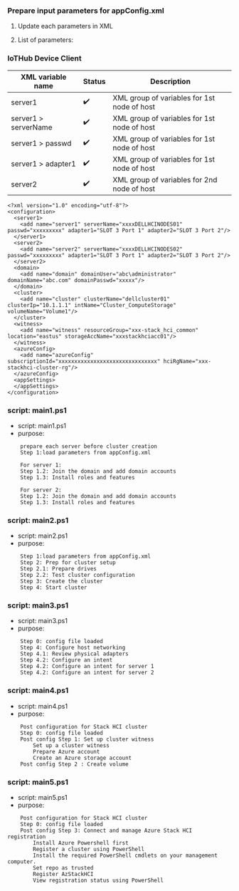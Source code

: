 
### Prepare input parameters for appConfig.xml 

1. Update each parameters in XML

2. List of parameters:


### IoTHub Device Client

| XML variable name                                                                                                         | Status                     | Description                                                                                                                                                                                                          |
|------------------------------------------------------------------------------------------------------------------|----------------------------|----------------------------------------------------------------------------------------------------------------------------------------------------------------------------------------------------------------------|
| server1                     | :heavy_check_mark:         | XML group of variables for 1st node of host                                     |
| server1 > serverName                    | :heavy_check_mark:         | XML group of variables for 1st node of host                                     |
| server1 > passwd                    | :heavy_check_mark:         | XML group of variables for 1st node of host                                     |
| server1 > adapter1                    | :heavy_check_mark:         | XML group of variables for 1st node of host                                     |
| server2                     | :heavy_check_mark:         | XML group of variables for 2nd node of host                                     |





```hcl
<?xml version="1.0" encoding="utf-8"?>
<configuration>
  <server1>
    <add name="server1" serverName="xxxxDELLHCINODES01" passwd="xxxxxxxxx" adapter1="SLOT 3 Port 1" adapter2="SLOT 3 Port 2"/>
  </server1>
  <server2>
    <add name="server2" serverName="xxxxDELLHCINODES02" passwd="xxxxxxxxx" adapter1="SLOT 3 Port 1" adapter2="SLOT 3 Port 2"/>
  </server2>  
  <domain>
    <add name="domain" domainUser="abc\administrator" domainName="abc.com" domainPasswd="xxxxx"/>
  </domain>  
  <cluster>
    <add name="cluster" clusterName="dellcluster01" clusterIp="10.1.1.1" intName="Cluster_ComputeStorage" volumeName="Volume1"/>
  </cluster>
  <witness>
    <add name="witness" resourceGroup="xxx-stack_hci_common" location="eastus" storageAccName="xxxstackhciacc01"/>
  </witness>
  <azureConfig>
    <add name="azureConfig" subscriptionId="xxxxxxxxxxxxxxxxxxxxxxxxxxxxxxx" hciRgName="xxx-stackhci-cluster-rg"/>
  </azureConfig>
  <appSettings>
  </appSettings>
</configuration>
```


### script: main1.ps1

- script: main1.ps1
- purpose: 

```hcl
    prepare each server before cluster creation 
    Step 1:load parameters from appConfig.xml

    For server 1:
    Step 1.2: Join the domain and add domain accounts
    Step 1.3: Install roles and features

    For server 2:
    Step 1.2: Join the domain and add domain accounts
    Step 1.3: Install roles and features
```

### script: main2.ps1

- script: main2.ps1
- purpose: 

```hcl
    Step 1:load parameters from appConfig.xml
    Step 2: Prep for cluster setup
    Step 2.1: Prepare drives
    Step 2.2: Test cluster configuration
    Step 3: Create the cluster
    Step 4: Start cluster 
```

### script: main3.ps1

- script: main3.ps1
- purpose: 

```hcl
    Step 0: config file loaded 
    Step 4: Configure host networking
    Step 4.1: Review physical adapters
    Step 4.2: Configure an intent
    Step 4.2: Configure an intent for server 1 
    Step 4.2: Configure an intent for server 2 
```

### script: main4.ps1

- script: main4.ps1
- purpose: 

```hcl
    Post configuration for Stack HCI cluster 
    Step 0: config file loaded 
    Post config Step 1: Set up cluster witness
        Set up a cluster witness
        Prepare Azure account 
        Create an Azure storage account
    Post config Step 2 : Create volume
```

### script: main5.ps1 

- script: main5.ps1
- purpose: 

```hcl
    Post configuration for Stack HCI cluster 
    Step 0: config file loaded 
    Post config Step 3: Connect and manage Azure Stack HCI registration
        Install Azure Powershell first 
        Register a cluster using PowerShell
        Install the required PowerShell cmdlets on your management computer.
        Set repo as trusted 
        Register AzStackHCI
        View registration status using PowerShell
```